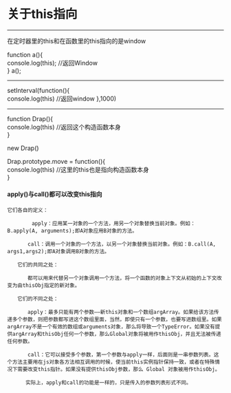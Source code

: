 # 关于this指向
***
在定时器里的this和在函数里的this指向的是window  

function a(){  
    console.log(this);  //返回Window  
}
a();


***

setInterval(function(){  
        console.log(this)  //返回window
    },1000)  
    
    
***

function Drap(){  
		console.log(this)	//返回这个构造函数本身  
    }   
    
new Drap()



Drap.prototype.move = function(){  
        console.log(this)  //这里的this也是指向构造函数本身  
    }  
    
#### apply()与call()都可以改变this指向
```
它们各自的定义：

　　　   apply：应用某一对象的一个方法，用另一个对象替换当前对象。例如：B.apply(A, arguments);即A对象应用B对象的方法。

　　　　call：调用一个对象的一个方法，以另一个对象替换当前对象。例如：B.call(A, args1,args2);即A对象调用B对象的方法。

　　它们的共同之处：

　　　　都可以用来代替另一个对象调用一个方法，将一个函数的对象上下文从初始的上下文改变为由thisObj指定的新对象。

　　它们的不同之处：

　　　　apply：最多只能有两个参数——新this对象和一个数组argArray。如果给该方法传递多个参数，则把参数都写进这个数组里面，当然，即使只有一个参数，也要写进数组里。如果argArray不是一个有效的数组或arguments对象，那么将导致一个TypeError。如果没有提供argArray和thisObj任何一个参数，那么Global对象将被用作thisObj，并且无法被传递任何参数。

　　　　call：它可以接受多个参数，第一个参数与apply一样，后面则是一串参数列表。这个方法主要用在js对象各方法相互调用的时候，使当前this实例指针保持一致，或者在特殊情况下需要改变this指针。如果没有提供thisObj参数，那么 Global 对象被用作thisObj。 

　　　 实际上，apply和call的功能是一样的，只是传入的参数列表形式不同。
```
    